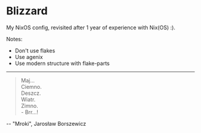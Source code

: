 # Blizzard

My NixOS config, revisited after 1 year of experience with Nix(OS) :).

Notes:
- Don't use flakes
- Use agenix
- Use modern structure with flake-parts

--- 
> Maj...  
Ciemno.  
Deszcz.  
Wiatr.  
Zimno.  
\- Brr...!

-- "Mroki", Jarosław Borszewicz
